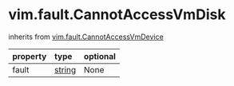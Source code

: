 vim.fault.CannotAccessVmDisk
============================
inherits from [vim.fault.CannotAccessVmDevice](docs/vim.fault.CannotAccessVmDevice.md)

| property | type | optional |
|:---------|:-----|:---------|
| fault | [string](string.md "string") | None |
